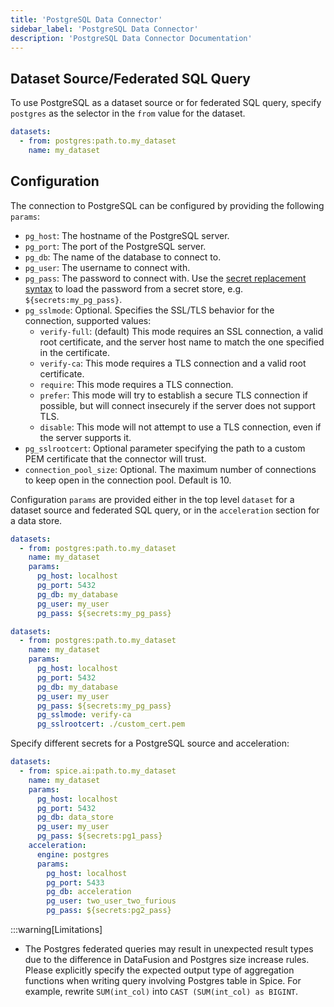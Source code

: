 ```yaml
---
title: 'PostgreSQL Data Connector'
sidebar_label: 'PostgreSQL Data Connector'
description: 'PostgreSQL Data Connector Documentation'
---
```


## Dataset Source/Federated SQL Query

To use PostgreSQL as a dataset source or for federated SQL query, specify `postgres` as the selector in the `from` value for the dataset.

```yaml
datasets:
  - from: postgres:path.to.my_dataset
    name: my_dataset
```

## Configuration

The connection to PostgreSQL can be configured by providing the following `params`:

<!-- When making changes to this list, also update components/data-accelerators/postgres/index.md -->

- `pg_host`: The hostname of the PostgreSQL server.
- `pg_port`: The port of the PostgreSQL server.
- `pg_db`: The name of the database to connect to.
- `pg_user`: The username to connect with.
- `pg_pass`: The password to connect with. Use the [secret replacement syntax](../../secret-stores/index.md) to load the password from a secret store, e.g. `${secrets:my_pg_pass}`.
- `pg_sslmode`: Optional. Specifies the SSL/TLS behavior for the connection, supported values:
  - `verify-full`: (default) This mode requires an SSL connection, a valid root certificate, and the server host name to match the one specified in the certificate.
  - `verify-ca`: This mode requires a TLS connection and a valid root certificate.
  - `require`: This mode requires a TLS connection.
  - `prefer`: This mode will try to establish a secure TLS connection if possible, but will connect insecurely if the server does not support TLS.
  - `disable`: This mode will not attempt to use a TLS connection, even if the server supports it.
- `pg_sslrootcert`: Optional parameter specifying the path to a custom PEM certificate that the connector will trust.
- `connection_pool_size`: Optional. The maximum number of connections to keep open in the connection pool. Default is 10.

Configuration `params` are provided either in the top level `dataset` for a dataset source and federated SQL query, or in the `acceleration` section for a data store.

```yaml
datasets:
  - from: postgres:path.to.my_dataset
    name: my_dataset
    params:
      pg_host: localhost
      pg_port: 5432
      pg_db: my_database
      pg_user: my_user
      pg_pass: ${secrets:my_pg_pass}
```

```yaml
datasets:
  - from: postgres:path.to.my_dataset
    name: my_dataset
    params:
      pg_host: localhost
      pg_port: 5432
      pg_db: my_database
      pg_user: my_user
      pg_pass: ${secrets:my_pg_pass}
      pg_sslmode: verify-ca
      pg_sslrootcert: ./custom_cert.pem
```

Specify different secrets for a PostgreSQL source and acceleration:

```yaml
datasets:
  - from: spice.ai:path.to.my_dataset
    name: my_dataset
    params:
      pg_host: localhost
      pg_port: 5432
      pg_db: data_store
      pg_user: my_user
      pg_pass: ${secrets:pg1_pass}
    acceleration:
      engine: postgres
      params:
        pg_host: localhost
        pg_port: 5433
        pg_db: acceleration
        pg_user: two_user_two_furious
        pg_pass: ${secrets:pg2_pass}
```

:::warning[Limitations]

- The Postgres federated queries may result in unexpected result types due to the difference in DataFusion and Postgres size increase rules. Please explicitly specify the expected output type of aggregation functions when writing query involving Postgres table in Spice. For example, rewrite `SUM(int_col)` into `CAST (SUM(int_col) as BIGINT`.
